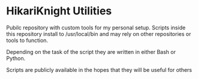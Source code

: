 # HikariKnight Utilities
Pubilc repository with custom tools for my personal setup.
Scripts inside this repository install to /usr/local/bin and may rely on other repositories or tools to function.

Depending on the task of the script they are written in either Bash or Python.

Scripts are publicly available in the hopes that they will be useful for others
